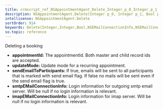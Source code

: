 ```yaml
---
title: crmscript_ref_NSAppointmentAgent_Delete_Integer_p_0_Integer_p_1_Bool_p_2_NSEMailConnectionInfo_p_3_NSEMailConnectionInfo_p_4
description: NSAppointmentAgent.Delete(Integer p_0, Integer p_1, Bool p_2, NSEMailConnectionInfo p_3, NSEMailConnectionInfo p_4)
intellisense: NSAppointmentAgent.Delete
sortOrder: 914
keywords: Delete(Integer,Integer,Bool,NSEMailConnectionInfo,NSEMailConnectionInfo)
so.topic: reference
---
```



Deleting a booking



* **appointmentId:** The appointmentId. Both master and child record ids are accepted.
* **updateMode:** Update mode for a recurring appointment.
* **sendEmailToParticipants:** If true, emails will be sent to all participants that is marked with send email flag. If false no mails will be sent even if the send email flag is true.
* **smtpEMailConnectionInfo:** Login information for outgoing smtp email server. Will be null if no login information is relevant.
* **imapEMailConnectionInfo:** Login information for imap server. Will be null if no login information is relevant.


